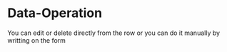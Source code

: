 # Data-Operation
You can edit or delete directly from the row or you can do it manually by writting on the form
